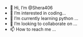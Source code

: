 - 👋 Hi, I’m @Shera406
- 👀 I’m interested in coding...
- 🌱 I’m currently learning python  ...
- 💞️ I’m looking to collaborate on ...
- 📫 How to reach me ...

<!---
Shera406/Shera406 is a ✨ special ✨ repository because its `README.md` (this file) appears on your GitHub profile.
You can click the Preview link to take a look at your changes.
--->
